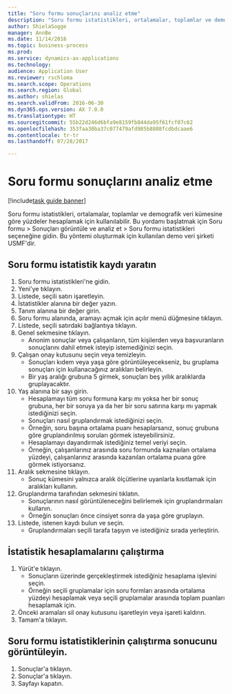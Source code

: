 ```yaml
--- 
title: "Soru formu sonuçlarını analiz etme"
description: "Soru formu istatistikleri, ortalamalar, toplamlar ve demografik veri kümesine göre yüzdeler hesaplamak için kullanılabilir."
author: ShielaSogge
manager: AnnBe
ms.date: 11/14/2016
ms.topic: business-process
ms.prod: 
ms.service: dynamics-ax-applications
ms.technology: 
audience: Application User
ms.reviewer: rschloma
ms.search.scope: Operations
ms.search.region: Global
ms.author: shielas
ms.search.validFrom: 2016-06-30
ms.dyn365.ops.version: AX 7.0.0
ms.translationtype: HT
ms.sourcegitcommit: 55b22d246d6bfa9e8159fb844da95f61fcf07c62
ms.openlocfilehash: 353faa30ba37c077479afd985b8808fcdbdcaae6
ms.contentlocale: tr-tr
ms.lasthandoff: 07/28/2017

---
```

# <a name="analyze-questionnaire-results"></a>Soru formu sonuçlarını analiz etme

[!include[task guide banner](../../includes/task-guide-banner.md)]

Soru formu istatistikleri, ortalamalar, toplamlar ve demografik veri kümesine göre yüzdeler hesaplamak için kullanılabilir. Bu yordamı başlatmak için Soru formu > Sonuçları görüntüle ve analiz et > Soru formu istatistikleri seçeneğine gidin. Bu yöntemi oluşturmak için kullanılan demo veri şirketi USMF'dir.


## <a name="create-a-questionnaire-statistics-record"></a>Soru formu istatistik kaydı yaratın
1. Soru formu istatistikleri'ne gidin.
2. Yeni'ye tıklayın.
3. Listede, seçili satırı işaretleyin.
4. İstatistikler alanına bir değer yazın.
5. Tanım alanına bir değer girin.
6. Soru formu alanında, aramayı açmak için açılır menü düğmesine tıklayın.
7. Listede, seçili satırdaki bağlantıya tıklayın.
8. Genel sekmesine tıklayın.
    * Anonim sonuçlar veya çalışanların, tüm kişilerden veya başvuranların sonuçlarını dahil etmek isteyip istemediğinizi seçin.  
9. Çalışan onay kutusunu seçin veya temizleyin.
    * Sonuçları kıdem veya yaşa göre görüntüleyecekseniz, bu gruplama sonuçları için kullanacağınız aralıkları belirleyin.  
    * Bir yaş aralığı grubuna 5 girmek, sonuçları beş yıllık aralıklarda gruplayacaktır.  
10. Yaş alanına bir sayı girin.
    * Hesaplamayı tüm soru formuna karşı mı yoksa her bir sonuç grubuna, her bir soruya ya da her bir soru satırına karşı mı yapmak istediğinizi seçin.  
    * Sonuçları nasıl gruplandırmak istediğinizi seçin.  
    * Örneğin, soru başına ortalama puanı hesaplarsanız, sonuç grubuna göre gruplandırılmış soruları görmek isteyebilirsiniz.  
    * Hesaplamayı dayandırmak istediğiniz temel veriyi seçin.  
    * Örneğin, çalışanlarınız arasında soru formunda kaznaılan ortalama yüzdeyi, çalışanlarınız arasında kazanılan ortalama puana göre görmek istiyorsanız.  
11. Aralık sekmesine tıklayın.
    * Sonuç kümesini yalnızca aralık ölçütlerine uyanlarla kısıtlamak için aralıkları kullanın.  
12. Gruplandırma tarafından sekmesini tıklatın.
    * Sonuçlarının nasıl görüntüleneceğini belirlemek için gruplandırmaları kullanın.  
    * Örneğin sonuçları önce cinsiyet sonra da yaşa göre gruplayın.  
13. Listede, istenen kaydı bulun ve seçin.
    * Gruplandırmaları seçili tarafa taşıyın ve istediğiniz sırada yerleştirin.  

## <a name="execute-the-statistics-calculation"></a>İstatistik hesaplamalarını çalıştırma
1. Yürüt'e tıklayın.
    * Sonuçların üzerinde gerçekleştirmek istediğiniz hesaplama işlevini seçin.  
    * Örneğin seçili gruplamalar için soru formları arasında ortalama yüzdeyi hesaplamak veya seçili gruplamalar arasında toplam puanları hesaplamak için.  
2. Önceki aramaları sil onay kutusunu işaretleyin veya işareti kaldırın.
3. Tamam'a tıklayın.

## <a name="view-the-results-of-the-questionnaire-statistics-run"></a>Soru formu istatistiklerinin çalıştırma sonucunu görüntüleyin.
1. Sonuçlar'a tıklayın.
2. Sonuçlar'a tıklayın.
3. Sayfayı kapatın.


